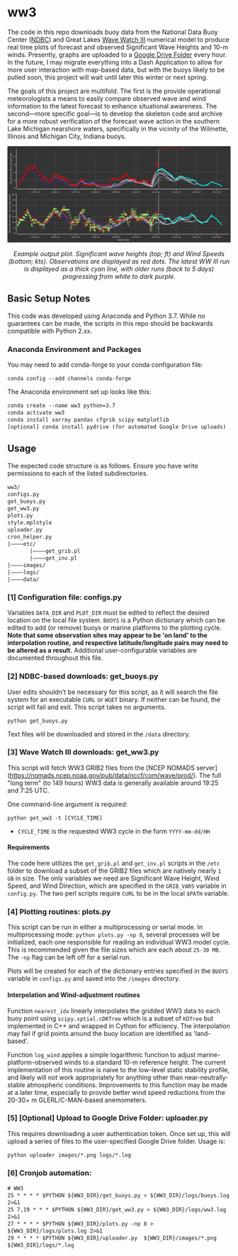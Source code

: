 


# ww3
The code in this repo downloads buoy data from the National Data Buoy Center ([NDBC](https://www.ndbc.noaa.gov/)) and Great Lakes [Wave Watch III](https://polar.ncep.noaa.gov/waves/wavewatch/) numerical model to produce real time plots of forecast and observed Significant Wave Heights and 10-m winds. Presently, graphs are uploaded to a [Google Drive Folder](https://drive.google.com/drive/folders/1PdbtaISRJxTEyEpOzfvP-BmgfyjUuetX?usp=sharing) every hour. In the future, I may migrate everything into a Dash Application to allow for more user interaction with map-based data, but with the buoys likely to be pulled soon, this project will wait until later this winter or next spring.

The goals of this project are multifold. The first is the provide operational meteorologists a means to easily compare observed wave and wind information to the latest forecast to enhance situational awareness. The second—more specific goal—is to develop the skeleton code and archive for a more robust verification of the forecast wave action in the southern Lake Michigan nearshore waters, specifically in the vicinity of the Wilmette, Illinois and Michigan City, Indiana buoys.

![](https://raw.githubusercontent.com/lcarlaw/ww3/main/images/45174.png)
<p align="center">
  <em>Example output plot. Significant wave heights (top; ft) and Wind Speeds (bottom; kts). Observations are displayed as red dots. The latest WW III run is displayed as a thick cyan line, with older runs (back to 5 days) progressing from white to dark purple.
  </em>
</p>

## Basic Setup Notes

This code was developed using Anaconda and Python 3.7. While no guarantees can be made, the scripts in this repo should be backwards compatible with Python 2.xx.

### Anaconda Environment and Packages

You may need to add conda-forge to your conda configuration file:

```
conda config --add channels conda-forge
```

The Anaconda environment set up looks like this:

```
conda create --name ww3 python=3.7
conda activate ww3
conda install xarray pandas cfgrib scipy matplotlib
[optional] conda install pydrive (for automated Google Drive uploads)
```

## Usage

The expected code structure is as follows. Ensure you have write permissions to each of the listed subdirectories.

```
ww3/
configs.py
get_buoys.py
get_ww3.py
plots.py
style.mplstyle
uploader.py
cron_helper.py
|————etc/
       |————get_grib.pl
       |————get_inv.pl
|————images/
|————logs/
|————data/
```

### [1] Configuration file: configs.py

Variables ```DATA_DIR``` and ```PLOT_DIR``` must be edited to reflect the desired location on the local file system. ```BUOYS``` is a Python dictionary which can be edited to add (or remove) buoys or marine platforms to the plotting cycle. **Note that some observation sites may appear to be 'on land' to the interpolation routine, and respective latitude/longitude pairs may need to be altered as a result.** Additional user-configurable variables are documented throughout this file.

### [2] NDBC-based downloads: get_buoys.py

User edits shouldn't be necessary for this script, as it will search the file system for an executable ```CURL``` or ```WGET``` binary. If neither can be found, the script will fail and exit. This script takes no arguments.

```
python get_buoys.py
```

Text files will be downloaded and stored in the ```/data``` directory.

### [3] Wave Watch III downloads: get_ww3.py

This script will fetch WW3 GRIB2 files from the [NCEP NOMADS server] (https://nomads.ncep.noaa.gov/pub/data/nccf/com/wave/prod/). The full "long term" (to 149 hours) WW3 data is generally available around 19:25 and 7:25 UTC.

One command-line argument is required:

```
python get_ww3 -t [CYCLE_TIME]
```

 - ```CYCLE_TIME``` is the requested WW3 cycle in the form ```YYYY-mm-dd/HH```

#### Requirements

The code here utilizes the ```get_grib.pl``` and ```get_inv.pl``` scripts in the ```/etc``` folder to download a subset of the GRIB2 files which are natively nearly ```1 GB``` in size. The only variables we need are Significant Wave Height, Wind Speed, and Wind Direction, which are specified in the ```GRIB_VARS``` variable in ```config.py```. The two perl scripts require ```CURL``` to be in the local ```$PATH``` variable.

### [4] Plotting routines: plots.py

This script can be run in either a multiprocessing or serial mode. In multiprocessing mode: ```python plots.py -np 8```, several processes will be initialized, each one responsible for reading an individual WW3 model cycle. This is recommended given the file sizes which are each about ```25-30 MB```. The ```-np``` flag can be left off for a serial run.

Plots will be created for each of the dictionary entries specified in the ```BUOYS``` variable in ```configs.py``` and saved into the ```/images``` directory.

#### Interpolation and Wind-adjustment routines

Function ```nearest_idx``` linearly interpolates the gridded WW3 data to each buoy point using ```scipy.sptial.cDKTree``` which is a subset of ```KDTree``` but implemented in C++ and wrapped in Cython for efficiency. The interpolation may fail if grid points around the buoy location are identified as 'land-based'. 

Function ```log_wind``` applies a simple logarithmic function to adjust marine-platform-observed winds to a standard 10-m reference height. The current implementation of this routine is naive to the low-level static stability profile, and likely will not work appropriately for anything other than near-neutrally-stable atmospheric conditions. Improvements to this function may be made at a later time, especially to provide better wind speed reductions from the 20-30+ m GLERL/C-MAN-based anemometers.

### [5] [Optional] Upload to Google Drive Folder: uploader.py

This requires downloading a user authentication token. Once set up, this will upload a series of files to the user-specified Google Drive folder. Usage is:

```
python uploader images/*.png logs/*.log
```

### [6] Cronjob automation:

```
# WW3
25 * * * * $PYTHON ${WW3_DIR}/get_buoys.py > ${WW3_DIR}/logs/buoys.log 2>&1
25 7,19 * * * $PYTHON ${WW3_DIR}/get_ww3.py > ${WW3_DIR}/logs/ww3.log 2>&1
27 * * * * $PYTHON ${WW3_DIR}/plots.py -np 8 > ${WW3_DIR}/logs/plots.log 2>&1
29 * * * * $PYTHON ${WW3_DIR}/uploader.py  ${WW3_DIR}/images/*.png ${WW3_DIR}/logs/*.log
```
